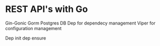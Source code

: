 # REST API's with Go

Gin-Gonic
Gorm
Postgres DB
Dep for dependecy management
Viper for configuration management


Dep init
dep ensure

